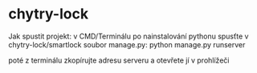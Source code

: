 # chytry-lock

Jak spustit projekt:
v CMD/Terminálu po nainstalování pythonu spusťte v chytry-lock/smartlock soubor manage.py:
python manage.py runserver

poté z terminálu zkopírujte adresu serveru a otevřete jí v prohlížeči
